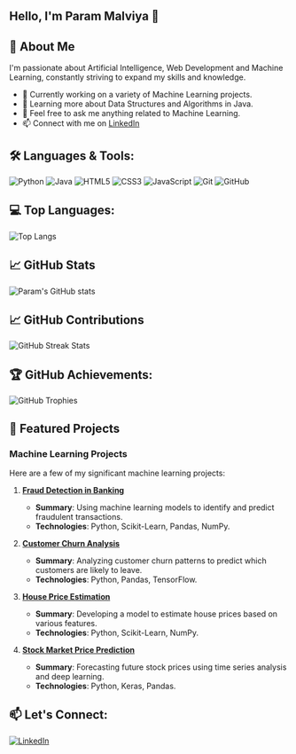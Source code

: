 ## Hello, I'm Param Malviya 👋

## 🚀 About Me

I'm passionate about Artificial Intelligence, Web Development and Machine Learning, constantly striving to expand my skills and knowledge. 

- 🔭 Currently working on a variety of Machine Learning projects.
- 🌱 Learning more about Data Structures and Algorithms in Java.
- 💬 Feel free to ask me anything related to Machine Learning.
- 📫 Connect with me on [LinkedIn](https://www.linkedin.com/in/param-malviya/)

## 🛠️ Languages & Tools:
![Python](https://img.shields.io/badge/Python-3776AB?style=for-the-badge&logo=python&logoColor=white)
![Java](https://img.shields.io/badge/Java-ED8B00?style=for-the-badge&logo=java&logoColor=white)
![HTML5](https://img.shields.io/badge/HTML5-E34F26?style=for-the-badge&logo=html5&logoColor=white)
![CSS3](https://img.shields.io/badge/CSS3-1572B6?style=for-the-badge&logo=css3&logoColor=white)
![JavaScript](https://img.shields.io/badge/JavaScript-F7DF1E?style=for-the-badge&logo=javascript&logoColor=black)
![Git](https://img.shields.io/badge/Git-F05032?style=for-the-badge&logo=git&logoColor=white)
![GitHub](https://img.shields.io/badge/GitHub-181717?style=for-the-badge&logo=github&logoColor=white)

## 💻 Top Languages:
![Top Langs](https://github-readme-stats.vercel.app/api/top-langs/?username=ParamMalviya&layout=compact&theme=radical)

## 📈 GitHub Stats

![Param's GitHub stats](https://github-readme-stats.vercel.app/api?username=ParamMalviya&show_icons=true&theme=radical)

## 📈 GitHub Contributions
![GitHub Streak Stats](https://github-readme-streak-stats.herokuapp.com/?user=ParamMalviya&theme=radical)

## 🏆 GitHub Achievements:
![GitHub Trophies](https://github-profile-trophy.vercel.app/?username=ParamMalviya&theme=radical)

## 🚀 Featured Projects

### Machine Learning Projects

Here are a few of my significant machine learning projects:

1. **[Fraud Detection in Banking](https://github.com/ParamMalviya/Fraud-Detection-Banking)**
   - **Summary**: Using machine learning models to identify and predict fraudulent transactions.
   - **Technologies**: Python, Scikit-Learn, Pandas, NumPy.

2. **[Customer Churn Analysis](https://github.com/ParamMalviya/Customer-Churn-Prediction)**
   - **Summary**: Analyzing customer churn patterns to predict which customers are likely to leave.
   - **Technologies**: Python, Pandas, TensorFlow.

3. **[House Price Estimation](https://github.com/ParamMalviya/House-Price-Prediction)**
   - **Summary**: Developing a model to estimate house prices based on various features.
   - **Technologies**: Python, Scikit-Learn, NumPy.

4. **[Stock Market Price Prediction](https://github.com/ParamMalviya/Stock-Price-Forecasting)**
   - **Summary**: Forecasting future stock prices using time series analysis and deep learning.
   - **Technologies**: Python, Keras, Pandas.

## 📫 Let's Connect:
[![LinkedIn](https://img.shields.io/badge/LinkedIn-Connect-blue)](https://www.linkedin.com/in/parammalviya)
